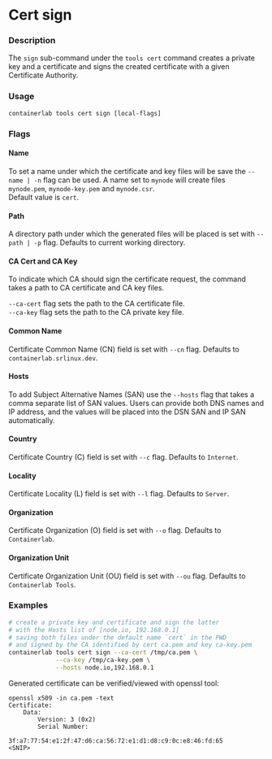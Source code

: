 # Cert sign
### Description

The `sign` sub-command under the `tools cert` command creates a private key and a certificate and signs the created certificate with a given Certificate Authority.

### Usage

`containerlab tools cert sign [local-flags]`

### Flags

#### Name
To set a name under which the certificate and key files will be save the `--name | -n` flag can be used. A name set to `mynode` will create files `mynode.pem`, `mynode-key.pem` and `mynode.csr`.  
Default value is `cert`.

#### Path
A directory path under which the generated files will be placed is set with `--path | -p` flag. Defaults to current working directory.

#### CA Cert and CA Key
To indicate which CA should sign the certificate request, the command takes a path to CA certificate and CA key files.

`--ca-cert` flag sets the path to the CA certificate file.  
`--ca-key` flag sets the path to the CA private key file.

#### Common Name
Certificate Common Name (CN) field is set with `--cn` flag. Defaults to `containerlab.srlinux.dev`.

#### Hosts
To add Subject Alternative Names (SAN) use the `--hosts` flag that takes a comma separate list of SAN values. Users can provide both DNS names and IP address, and the values will be placed into the DSN SAN and IP SAN automatically.

#### Country
Certificate Country (C) field is set with `--c` flag. Defaults to `Internet`.

#### Locality
Certificate Locality (L) field is set with `--l` flag. Defaults to `Server`.

#### Organization
Certificate Organization (O) field is set with `--o` flag. Defaults to `Containerlab`.

#### Organization Unit
Certificate Organization Unit (OU) field is set with `--ou` flag. Defaults to `Containerlab Tools`.

### Examples

```bash
# create a private key and certificate and sign the latter
# with the Hosts list of [node.io, 192.168.0.1]
# saving both files under the default name `cert` in the PWD
# and signed by the CA identified by cert ca.pem and key ca-key.pem
containerlab tools cert sign --ca-cert /tmp/ca.pem \
             --ca-key /tmp/ca-key.pem \
             --hosts node.io,192.168.0.1
```

Generated certificate can be verified/viewed with openssl tool:

```
openssl x509 -in ca.pem -text
Certificate:
    Data:
        Version: 3 (0x2)
        Serial Number:
            3f:a7:77:54:e1:2f:47:d6:ca:56:72:e1:d1:d8:c9:0c:e8:46:fd:65
<SNIP>
```